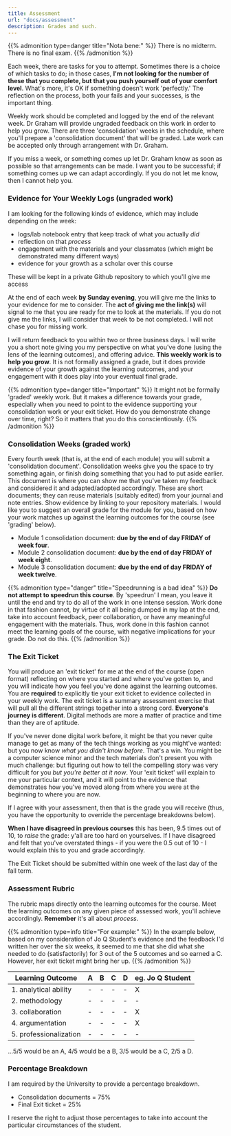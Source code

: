 ```yaml
---
title: Assessment
url: "docs/assessment"
description: Grades and such.
---
```


{{% admonition type=danger title="Nota bene:" %}}
There is no midterm. There is no final exam.
{{% /admonition %}}

Each week, there are tasks for you to attempt. Sometimes there is a choice of which tasks to do; in those cases, **I'm not looking for the number of these that you complete, but that you push yourself out of your comfort level**. What's more, it's OK if something doesn't work 'perfectly.' The reflection on the process, both your fails and your successes, is the important thing.

Weekly work should be completed and logged by the end of the relevant week. Dr Graham will provide ungraded feedback on this work in order to help you grow. There are three 'consolidation' weeks in the schedule, where you'll prepare a 'consolidation document' that will be graded. Late work can be accepted only through arrangement with Dr. Graham.

If you miss a week, or something comes up let Dr. Graham know as soon as possible so that arrangements can be made. I want you to be successful; if something comes up we can adapt accordingly. If you do not let me know, then I cannot help you.

### Evidence for Your Weekly Logs (ungraded work)

I am looking for the following kinds of evidence, which may include depending on the week:

+ logs/lab notebook entry that keep track of what you actually _did_
+ reflection on that _process_
+ engagement with the materials and your classmates (which might be demonstrated many different ways)
+ evidence for your growth as a scholar over this course

These will be kept in a private Github repository to which you'll give me access

At the end of each week **by Sunday evening**, you will give me the links to your evidence for me to consider. The **act of giving me the link(s)** will signal to me that you are ready for me to look at the materials. If you do not give me the links, I will consider that week to be not completed. I will not chase you for missing work.

I will return feedback to you within two or three business days. I will write you a short note giving you my perspective on what you've done (using the lens of the learning outcomes), and offering advice. **This weekly work is to help you grow**. It is not formally assigned a grade, but it does provide evidence of your growth against the learning outcomes, and your engagement with it does play into your eventual final grade.

{{% admonition type=danger title="Important" %}}
It might not be formally 'graded' weekly work. But it makes a difference towards your grade, especially when you need to point to the evidence supporting your consolidation work or your exit ticket. How do you demonstrate change over time, right? So it matters that you do this conscientiously.
{{% /admonition %}}

### Consolidation Weeks (graded work)

Every fourth week (that is, at the end of each module) you will submit a 'consolidation document'. Consolidation weeks give you the space to try something again, or finish doing something that you had to put aside earlier. This document is where you can show me that you've taken my feedback and considered it and adapted/adopted accordingly. These are short documents; they can reuse materials (suitably edited) from your journal and note entries. Show evidence by linking to your repository materials. I would like you to suggest an overall grade for the module for you, based on how your work matches up against the learning outcomes for the course (see 'grading' below).

+ Module 1 consolidation document: **due by the end of day FRIDAY of week four**.
+ Module 2 consolidation document: **due by the end of day FRIDAY of week eight**.
+ Module 3 consolidation document: **due by the end of day FRIDAY of week twelve**.

{{% admonition type="danger" title="Speedrunning is a bad idea" %}}
**Do not attempt to speedrun this course**. By 'speedrun' I mean, you leave it until the end and try to do all of the work in one intense session. Work done in that fashion cannot, by virtue of it all being dumped in my lap at the end, take into account feedback, peer collaboration, or have any meaningful engagement with the materials. Thus, work done in this fashion cannot meet the learning goals of the course, with negative implications for your grade. Do not do this.
{{% /admonition %}}

### The Exit Ticket

You will produce an 'exit ticket' for me at the end of the course (open format) reflecting on where you started and where you've gotten to, and you will indicate how you feel you've done against the learning outcomes. You are **required** to explicitly tie your exit ticket to evidence collected in your weekly work. The exit ticket is a summary assessment exercise that will pull all the different strings together into a strong cord. **Everyone's journey is different**. Digital methods are more a matter of practice and time than they are of aptitude.

If you've never done digital work before, it might be that you never quite manage to get as many of the tech things working as you might've wanted: but you now know _what you didn't know before_. That's a win. You might be a computer science minor and the tech materials don't present you with much challenge: but figuring out how to tell the compelling story was very difficult for you _but you're better at it now_. Your 'exit ticket' will explain to me your particular context, and it will point to the evidence that demonstrates how you've moved along from where you were at the beginning to where you are now.

If I agree with your assessment, then that is the grade you will receive (thus, you have the opportunity to override the percentage breakdowns below).

**When I have disagreed in previous courses** this has been, 9.5 times out of 10, to _raise_ the grade: y'all are too hard on yourselves. If I have disagreed and felt that you've overstated things - if you were the 0.5 out of 10 - I would explain this to you and grade accordingly.

The Exit Ticket should be submitted within one week of the last day of the fall term.


### Assessment Rubric

The rubric maps directly onto the learning outcomes for the course. Meet the learning outcomes on any given piece of assessed work, you'll achieve accordingly. **Remember** it's all about _process_.

{{% admonition type=info title="For example:" %}}
In the example below, based on my consideration of Jo Q Student's evidence and the feedback I'd written her over the six weeks, it seemed to me that she did what she needed to do (satisfactorily) for 3 out of the 5 outcomes and so earned a C. However, her exit ticket might bring her up.
{{% /admonition %}}

|Learning Outcome|A|B|C|D|eg. Jo Q Student|
|----------------|-|-|-|-|-|
|1. analytical ability|-|-|-|-|X|
|2. methodology|-|-|-|-|-|
|3. collaboration|-|-|-|-|X|
|4. argumentation|-|-|-|-|X|
|5. professionalization|-|-|-|-|-|

...5/5 would be an A, 4/5 would be a B, 3/5 would be a C, 2/5 a D.


### Percentage Breakdown

I am required by the University to provide a percentage breakdown.

- Consolidation documents = 75%
- Final Exit ticket = 25%

I reserve the right to adjust those percentages to take into account the particular circumstances of the student.